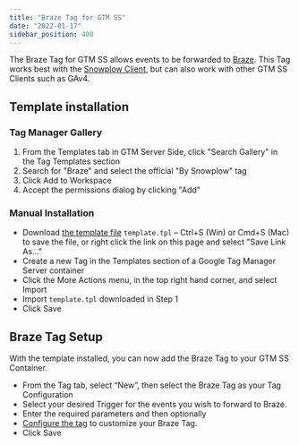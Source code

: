 ```yaml
---
title: "Braze Tag for GTM SS"
date: "2022-01-17"
sidebar_position: 400
---
```


The Braze Tag for GTM SS allows events to be forwarded to [Braze](https://www.braze.com/). This Tag works best with the [Snowplow Client](/docs/forwarding-events-to-destinations/forwarding-events/google-tag-manager-server-side/snowplow-client-for-gtm-ss/index.md), but can also work with other GTM SS Clients such as GAv4.

## Template installation

### Tag Manager Gallery

1. From the Templates tab in GTM Server Side, click "Search Gallery" in the Tag Templates section
2. Search for "Braze" and select the official "By Snowplow" tag
3. Click Add to Workspace
4. Accept the permissions dialog by clicking "Add"

### Manual Installation

- Download [the template file](https://github.com/snowplow/snowplow-gtm-server-side-braze-tag/blob/main/template.tpl) `template.tpl` – Ctrl+S (Win) or Cmd+S (Mac) to save the file, or right click the link on this page and select "Save Link As…"
- Create a new Tag in the Templates section of a Google Tag Manager Server container
- Click the More Actions menu, in the top right hand corner, and select Import
- Import `template.tpl` downloaded in Step 1
- Click Save

## Braze Tag Setup

With the template installed, you can now add the Braze Tag to your GTM SS Container.

- From the Tag tab, select “New”, then select the Braze Tag as your Tag Configuration
- Select your desired Trigger for the events you wish to forward to Braze.
- Enter the required parameters and then optionally
- [Configure the tag](/docs/forwarding-events-to-destinations/forwarding-events/google-tag-manager-server-side/braze-tag-for-gtm-ss/braze-tag-configuration/index.md) to customize your Braze Tag.
- Click Save
